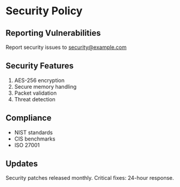 # Security Policy

## Reporting Vulnerabilities

Report security issues to security@example.com

## Security Features

1. AES-256 encryption
2. Secure memory handling
3. Packet validation
4. Threat detection

## Compliance

- NIST standards
- CIS benchmarks
- ISO 27001

## Updates

Security patches released monthly.
Critical fixes: 24-hour response.